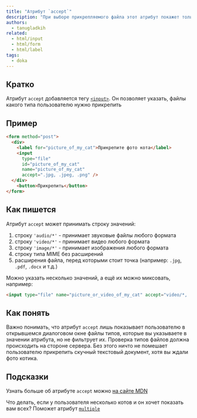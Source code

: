 ```yaml
---
title: "Атрибут `accept`"
description: "При выборе прикрепляемого файла этот атрибут покажет только разрешенные типы"
authors:
  - tanugladkih
related:
  - html/input
  - html/form
  - html/label
tags:
  - doka
---
```


## Кратко

Атрибут `accept` добавляется тегу [`<input>`](/html/input/). Он позволяет указать, файлы какого типа пользователю нужно прикрепить

## Пример

```html
<form method="post">
  <div>
    <label for="picture_of_my_cat">Прикрепите фото кота</label>
    <input
      type="file"
      id="picture_of_my_cat"
      name="picture_of_my_cat"
      accept=".jpg, .jpeg, .png" />
  </div>
    <button>Прикрепить</button>
</form>
```

## Как пишется

Атрибут `accept` может принимать строку значений:

1. строку `'audio/*'` - принимает звуковые файлы любого формата
2. строку `'video/*'` - принимает видео любого формата
3. строку `'image/*'` - принимает изображения любого формата
4. строку типа MIME без расширений
5. расширения файла, перед которыми стоит точка (например: `.jpg`, `.pdf`, `.docx` и т.д.)

Можно указать несколько значений, а ещё их можно миксовать, например:

```html
<input type="file" name="picture_or_video_of_my_cat" accept="video/*, .jpg, .jpeg, .png" />
```

## Как понять

Важно понимать, что атрибут `accept` лишь показывает пользователю в открывшемся диалоговом окне файлы типов, которые вы указываете в значении атрибута, но не фильтрует их. Проверка типов файлов должна происходить на стороне сервера. Без этого ничто не помешает пользователю прикрепить скучный текстовый документ, хотя вы ждали фото котика.

## Подсказки

Узнать больше об атрибуте `accept` можно [на сайте MDN](https://developer.mozilla.org/en-US/docs/Web/HTML/Attributes/accept)

Что делать, если у пользователя несколько котов и он хочет показать вам всех? Поможет атрибут [`multiple`](/html/multiple/)

